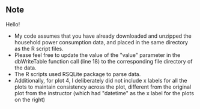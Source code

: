 ## Note

Hello!


* My code assumes that you have already downloaded and unzipped
the household power consumption data, and placed in the same directory
as the R script files. 
* Please feel free to update the value of the "value" parameter 
in the dbWriteTable function call (line 18) to the corresponding 
file directory of the data.
* The R scripts used RSQLite package to parse data.
* Additionally, for plot 4, I deliberately did not include x labels 
for all the plots to maintain consistency across the plot, different from 
the original plot from the instructor (which had "datetime" as the x label
for the plots on the right)